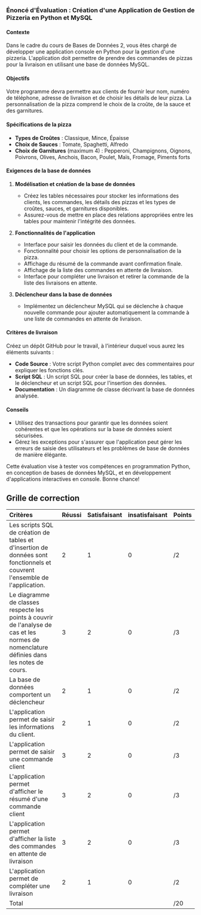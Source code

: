 ### Énoncé d'Évaluation : Création d'une Application de Gestion de Pizzeria en Python et MySQL

#### Contexte
Dans le cadre du cours de Bases de Données 2, vous êtes chargé de développer une application console en Python pour la gestion d'une pizzeria. L'application doit permettre de prendre des commandes de pizzas pour la livraison en utilisant une base de données MySQL.

#### Objectifs
Votre programme devra permettre aux clients de fournir leur nom, numéro de téléphone, adresse de livraison et de choisir les détails de leur pizza. La personnalisation de la pizza comprend le choix de la croûte, de la sauce et des garnitures.

#### Spécifications de la pizza
- **Types de Croûtes** : Classique, Mince, Épaisse
- **Choix de Sauces** : Tomate, Spaghetti, Alfredo
- **Choix de Garnitures** (maximum 4) : Pepperoni, Champignons, Oignons, Poivrons, Olives, Anchois, Bacon, Poulet, Maïs, Fromage, Piments forts

#### Exigences de la base de données
1. **Modélisation et création de la base de données**
    - Créez les tables nécessaires pour stocker les informations des clients, les commandes, les détails des pizzas et les types de croûtes, sauces, et garnitures disponibles.
    - Assurez-vous de mettre en place des relations appropriées entre les tables pour maintenir l'intégrité des données.

2. **Fonctionnalités de l'application**
    - Interface pour saisir les données du client et de la commande.
    - Fonctionnalité pour choisir les options de personnalisation de la pizza.
    - Affichage du résumé de la commande avant confirmation finale.
    - Affichage de la liste des commandes en attente de livraison.
    - Interface pour compléter une livraison et retirer la commande de la liste des livraisons en attente.

3. **Déclencheur dans la base de données**
    - Implémentez un déclencheur MySQL qui se déclenche à chaque nouvelle commande pour ajouter automatiquement la commande à une liste de commandes en attente de livraison.

#### Critères de livraison
Créez un dépôt GitHub pour le travail, à l'intérieur duquel vous aurez les éléments suivants :

- **Code Source** : Votre script Python complet avec des commentaires pour expliquer les fonctions clés.
- **Script SQL** : Un script SQL pour créer la base de données, les tables, et le déclencheur et un script SQL pour l'insertion des données.
- **Documentation** : Un diagramme de classe décrivant la base de données analysée. 

#### Conseils
- Utilisez des transactions pour garantir que les données soient cohérentes et que les opérations sur la base de données soient sécurisées.
- Gérez les exceptions pour s'assurer que l'application peut gérer les erreurs de saisie des utilisateurs et les problèmes de base de données de manière élégante.

Cette évaluation vise à tester vos compétences en programmation Python, en conception de bases de données MySQL, et en développement d'applications interactives en console. Bonne chance!



## Grille de correction

| Critères                                                     | Réussi | Satisfaisant | insatisfaisant | Points |
| :----------------------------------------------------------- | ------ | ------------ | -------------- | ------ |
| Les scripts SQL de création de tables et d'insertion de données sont fonctionnels et couvrent l'ensemble de l'application. | 2      | 1            | 0              | /2     |
| Le diagramme de classes respecte les points à couvrir de l'analyse de cas et les normes de nomenclature définies dans les notes de cours. | 3      | 2            | 0              | /3     |
| La base de données comportent un déclencheur | 2      | 1            | 0              | /2     |
| L'application permet de saisir les informations du client. | 2      | 1            | 0              | /2     |
| L'application permet de saisir une commande client | 3      | 2            | 0              | /3     |
| L'application permet d'afficher le résumé d'une commande client | 3      | 2            | 0              | /3     |
| L'application permet d'afficher la liste des commandes en attente de livraison| 3      | 2           | 0              | /3     |
| L'application permet de compléter une livraison             | 2      | 1            | 0              | /2     |
| Total                                                        |        |              |                | /20    |

